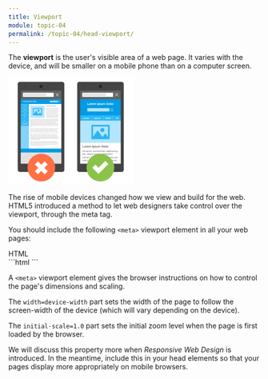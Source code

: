 ```yaml
---
title: Viewport
module: topic-04
permalink: /topic-04/head-viewport/
---
```


<div class="divider-heading"></div>

The **viewport** is the user's visible area of a web page. It varies with the device, and will be smaller on a mobile phone than on a computer screen.

<img src="../img/meta-viewport.png" alt="two screens, one with viewport set" style="width: 250px;" />

The rise of mobile devices changed how we view and build for the web. HTML5 introduced a method to let web designers take control over the viewport, through the meta tag.

You should include the following `<meta>` viewport element in all your web pages:


<div id="code-heading">HTML</div>
```html
<!DOCTYPE html>
<html>
  <head>
    <!-- Other meta elements -->
    <meta name="viewport" content="width=device-width, initial-scale=1.0">

  </head>

</html>
```


A `<meta>` viewport element gives the browser instructions on how to control the page's dimensions and scaling.

The `width=device-width` part sets the width of the page to follow the screen-width of the device (which will vary depending on the device).

The `initial-scale=1.0` part sets the initial zoom level when the page is first loaded by the browser.

We will discuss this property more when _Responsive Web Design_ is introduced. In the meantime, include this in your head elements so that your pages display more appropriately on mobile browsers.
